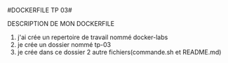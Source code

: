 #DOCKERFILE TP 03#

DESCRIPTION DE MON DOCKERFILE

1. j'ai crée un repertoire de travail nommé docker-labs
2. je crée un dossier nommé tp-03
3. je crée dans ce dossier 2 autre fichiers(commande.sh et README.md)
